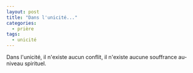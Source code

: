 ```yaml
---
layout: post
title: "Dans l'unicité..."
categories:
  - prière
tags: 
  - unicité
---
```


Dans l'unicité, il n'existe aucun conflit, il n'existe aucune souffrance au-niveau spirituel.

